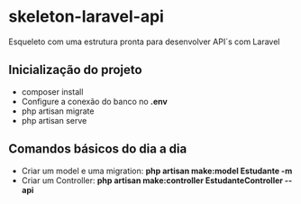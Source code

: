 # skeleton-laravel-api
Esqueleto com uma estrutura pronta para desenvolver API´s com Laravel

## Inicialização do projeto
- composer install
- Configure a conexão do banco no **.env**
- php artisan migrate
- php artisan serve

## Comandos básicos do dia a dia
- Criar um model e uma migration: **php artisan make:model Estudante -m**
- Criar um Controller: **php artisan make:controller EstudanteController --api**